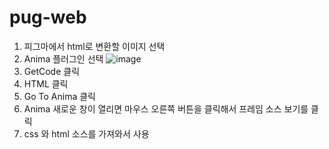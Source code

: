# pug-web

1. 피그마에서 html로 변환할 이미지 선택
2. Anima 플러그인 선택
   ![image](https://github.com/user-attachments/assets/986034a8-7a78-42e5-ac3c-840a807f6a27)
3. GetCode 클릭
4. HTML 클릭
5. Go To Anima 클릭
6. Anima 새로운 창이 열리면 마우스 오른쪽 버튼을 클릭해서 프레임 소스 보기를 클릭
7. css 와 html 소스를 가져와서 사용
